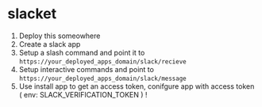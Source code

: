 # slacket

1. Deploy this someowhere
2. Create a slack app
3. Setup a slash command and point it to `https://your_deployed_apps_domain/slack/recieve`
4. Setup interactive commands and point to `https://your_deployed_apps_domain/slack/message`
5. Use install app to get an access token, conifgure app with access token ( env: SLACK_VERIFICATION_TOKEN ) !
